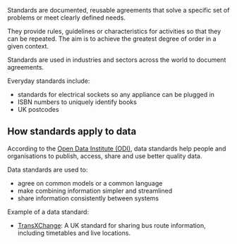 Standards are documented, reusable agreements that solve a specific set of problems or meet clearly defined needs.

They provide rules, guidelines or characteristics for activities so that they can be repeated. The aim is to achieve the greatest degree of order in a given context.

Standards are used in industries and sectors across the world to document agreements.

Everyday standards include:

- standards for electrical sockets so any appliance can be plugged in
- ISBN numbers to uniquely identify books
- UK postcodes

## How standards apply to data

According to the [Open Data Institute (ODI)](https://standards.theodi.org/), data standards help people and organisations to publish, access, share and use better quality data.

Data standards are used to:

* agree on common models or a common language  
* make combining information simpler and streamlined  
* share information consistently between systems

Example of a data standard:

- [TransXChange](https://www.gov.uk/government/collections/transxchange): A UK standard for sharing bus route information, including timetables and live locations.
